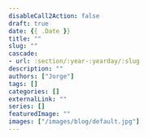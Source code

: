 ```yaml
---
disableCall2Action: false
draft: true
date: {{ .Date }}
title: ""
slug: ""
cascade:
- url: :section/:year-:yearday/:slug
description: ""
authors: ["Jorge"]
tags: []
categories: []
externalLink: ""
series: []
featuredImage: ""
images: ["/images/blog/default.jpg"]
---
```

